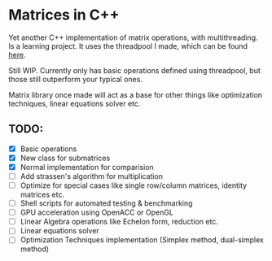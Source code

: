 # Matrices in C++

Yet another C++ implementation of matrix operations, with multithreading. Is a learning project. It uses the threadpool I made, which can be found [here](https://github.com/abhikjain360/threadpool).

Still WIP. Currently only has basic operations defined using threadpool, but those still outperform your typical ones.

Matrix library once made will act as a base for other things like optimization techniques, linear equations solver etc.

## TODO:

- [X] Basic operations
- [X] New class for submatrices
- [X] Normal implementation for comparision
- [ ] Add strassen's algorithm for multiplication
- [ ] Optimize for special cases like single row/column matrices, identity matrices etc.
- [ ] Shell scripts for automated testing & benchmarking
- [ ] GPU acceleration using OpenACC or OpenGL
- [ ] Linear Algebra operations like Echelon form, reduction etc.
- [ ] Linear equations solver
- [ ] Optimization Techniques implementation (Simplex method, dual-simplex method)
